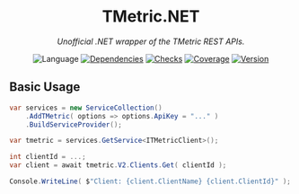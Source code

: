 <h1 align="center">TMetric.NET</h1>

<div align="center">

*Unofficial .NET wrapper of the TMetric REST APIs.*

![Language](https://img.shields.io/github/languages/top/cryptoc1/tmetric.net)
[![Dependencies](https://img.shields.io/librariesio/github/cryptoc1/tmetric.net)](https://libraries.io/nuget/TMetric.NET)
[![Checks](https://img.shields.io/github/checks-status/cryptoc1/tmetric.net/develop)](https://github.com/Cryptoc1/tmetric.net/actions/workflows/default.yml)
[![Coverage](https://img.shields.io/codecov/c/github/cryptoc1/tmetric.net)](https://app.codecov.io/gh/Cryptoc1/tmetric.net/)
[![Version](https://img.shields.io/nuget/vpre/TMetric.NET)](https://www.nuget.org/packages/TMetric.NET)

</div>

## Basic Usage

```csharp
var services = new ServiceCollection()
    .AddTMetric( options => options.ApiKey = "..." )
    .BuildServiceProvider();

var tmetric = services.GetService<ITMetricClient>();

int clientId = ...;
var client = await tmetric.V2.Clients.Get( clientId );

Console.WriteLine( $"Client: {client.ClientName} {client.ClientId}" );
```